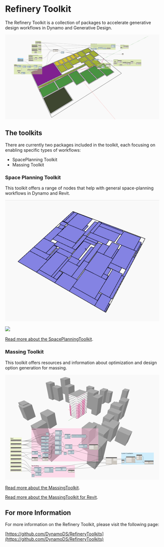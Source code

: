 # Refinery Toolkit

The Refinery Toolkit is a collection of packages to accelerate generative design workflows in Dynamo and Generative Design.

![](../../.gitbook/assets/spaceplanningtoolkit_floorplan_layout.png)

## The toolkits

There are currently two packages included in the toolkit, each focusing on enabling specific types of workflows:

* SpacePlanning Toolkit
* Massing Toolkit

### Space Planning Toolkit

This toolkit offers a range of nodes that help with general space-planning workflows in Dynamo and Revit.

![](../../.gitbook/assets/packing_gif.gif)

![](../../.gitbook/assets/visibilityanalysis.gif)

[Read more about the SpacePlanningToolkit](https://github.com/DynamoDS/RefineryToolkits/tree/master/src/SpacePlanning).

### Massing Toolkit

This toolkit offers resources and information about optimization and design option generation for massing.

![](../../.gitbook/assets/massingtoolkit_overview.png)

[Read more about the MassingToolkit](https://github.com/DynamoDS/RefineryToolkits/tree/master/src/MassingSandbox).

[Read more about the MassingToolkit for Revit](https://github.com/DynamoDS/RefineryToolkits/tree/master/src/MassingRevit).

## For more Information

For more information on the Refinery Toolkit, please visit the following page:

[https://github.com/DynamoDS/RefineryToolkits](https://github.com/DynamoDS/RefineryToolkits)

